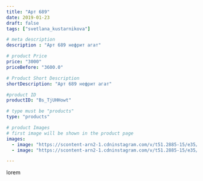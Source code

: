 ```yaml
---
title: "Арт 689"
date: 2019-01-23
draft: false
tags: ["svetlana_kustarnikova"]

# meta description
description : "Арт 689 нефрит агат"

# product Price
price: "3000"
priceBefore: "3600.0"

# Product Short Description
shortDescription: "Арт 689 нефрит агат"

#product ID
productID: "Bs_TjUHHowt"

# type must be "products"
type: "products"

# product Images
# first image will be shown in the product page
images:
  - image: "https://scontent-arn2-1.cdninstagram.com/v/t51.2885-15/e35/49447761_2123783741017859_5684538374548878794_n.jpg?se=8&tp=1&_nc_ht=scontent-arn2-1.cdninstagram.com&_nc_cat=111&_nc_ohc=DbDYdNCLZagAX_6xOTm&ccb=7-4&oh=a38c5499d3960a09fa55ecf00227497c&oe=6084B898&ig_cache_key=MTk2MzM3Mzk0ODk1MzQwNjk5Nw%3D%3D.2-ccb7-4"
  - image: "https://scontent-arn2-1.cdninstagram.com/v/t51.2885-15/e35/49907308_147194402941342_7661589907350304116_n.jpg?se=8&tp=1&_nc_ht=scontent-arn2-1.cdninstagram.com&_nc_cat=110&_nc_ohc=1evn0eyKxvsAX9SmASm&ccb=7-4&oh=9d5b127a6cc2ae77e68675caaa724d8a&oe=60826AEF&ig_cache_key=MTk2MzM3Mzk0ODkzNjU4NjQwNQ%3D%3D.2-ccb7-4"

---
```

lorem
